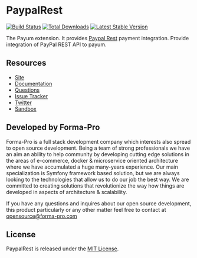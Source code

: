 # PaypalRest
[![Build Status](https://travis-ci.org/Payum/PaypalRest.png?branch=master)](https://travis-ci.org/Payum/PaypalRest)
[![Total Downloads](https://poser.pugx.org/payum/paypal-rest/d/total.png)](https://packagist.org/packages/payum/paypal-rest)
[![Latest Stable Version](https://poser.pugx.org/payum/paypal-rest/version.png)](https://packagist.org/packages/payum/paypal-rest)

The Payum extension. It provides [Paypal Rest](https://developer.paypal.com/docs/api/) payment integration.
Provide integration of PayPal REST API to payum.

## Resources

* [Site](https://payum.forma-pro.com/)
* [Documentation](https://github.com/Payum/Payum/blob/master/docs/index.md#paypal-rest)
* [Questions](http://stackoverflow.com/questions/tagged/payum)
* [Issue Tracker](https://github.com/Payum/Payum/issues)
* [Twitter](https://twitter.com/payumphp)
* [Sandbox](https://github.com/Skadabr/startPayum)

## Developed by Forma-Pro

Forma-Pro is a full stack development company which interests also spread to open source development. 
Being a team of strong professionals we have an aim an ability to help community by developing cutting edge solutions in the areas of e-commerce, docker & microservice oriented architecture where we have accumulated a huge many-years experience. 
Our main specialization is Symfony framework based solution, but we are always looking to the technologies that allow us to do our job the best way. We are committed to creating solutions that revolutionize the way how things are developed in aspects of architecture & scalability.

If you have any questions and inquires about our open source development, this product particularly or any other matter feel free to contact at opensource@forma-pro.com

## License

PaypalRest is released under the [MIT License](LICENSE).

